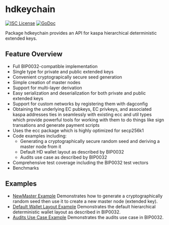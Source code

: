 hdkeychain
==========

[![ISC License](http://img.shields.io/badge/license-ISC-blue.svg)](http://copyfree.org)
[![GoDoc](http://img.shields.io/badge/godoc-reference-blue.svg)](http://godoc.org/github.com/kaspanet/kaspad/util/hdkeychain)

Package hdkeychain provides an API for kaspa hierarchical deterministic
extended keys.

## Feature Overview

- Full BIP0032-compatible implementation
- Single type for private and public extended keys
- Convenient cryptograpically secure seed generation
- Simple creation of master nodes
- Support for multi-layer derivation
- Easy serialization and deserialization for both private and public extended
  keys
- Support for custom networks by registering them with dagconfig
- Obtaining the underlying EC pubkeys, EC privkeys, and associated kaspa
  addresses ties in seamlessly with existing ecc and util types which provide
  powerful tools for working with them to do things like sign transations and 
  generate payment scripts
- Uses the ecc package which is highly optimized for secp256k1
- Code examples including:
  - Generating a cryptographically secure random seed and deriving a
    master node from it
  - Default HD wallet layout as described by BIP0032
  - Audits use case as described by BIP0032
- Comprehensive test coverage including the BIP0032 test vectors
- Benchmarks

## Examples

* [NewMaster Example](http://godoc.org/github.com/kaspanet/kaspad/util/hdkeychain#example-NewMaster) 
  Demonstrates how to generate a cryptographically random seed then use it to
  create a new master node (extended key).
* [Default Wallet Layout Example](http://godoc.org/github.com/kaspanet/kaspad/util/hdkeychain#example-package--DefaultWalletLayout) 
  Demonstrates the default hierarchical deterministic wallet layout as described
  in BIP0032.
* [Audits Use Case Example](http://godoc.org/github.com/kaspanet/kaspad/util/hdkeychain#example-package--Audits) 
  Demonstrates the audits use case in BIP0032.

